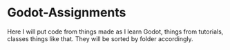 # Godot-Assignments

Here I will put code from things made as I learn Godot, things from tutorials, classes things like that. They will be sorted by folder accordingly. 
